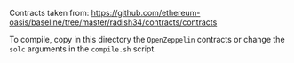 Contracts taken from:
https://github.com/ethereum-oasis/baseline/tree/master/radish34/contracts/contracts

To compile, copy in this directory the `OpenZeppelin` contracts or change the `solc` arguments in the `compile.sh` script.